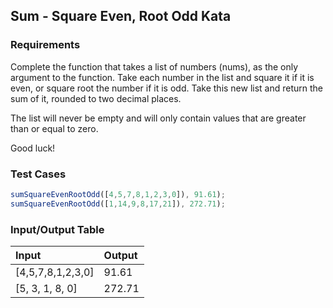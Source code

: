 ## Sum - Square Even, Root Odd Kata

### Requirements 

Complete the function that takes a list of numbers (nums), as the only argument to the function. Take each number in the list and square it if it is even, or square root the number if it is odd. Take this new list and return the sum of it, rounded to two decimal places.

The list will never be empty and will only contain values that are greater than or equal to zero.

Good luck!

### Test Cases

```JavaScript
sumSquareEvenRootOdd([4,5,7,8,1,2,3,0]), 91.61);
sumSquareEvenRootOdd([1,14,9,8,17,21]), 272.71);
```

### Input/Output Table

| Input             | Output             |
| :---------------- | :----------------- |
| [4,5,7,8,1,2,3,0] | 91.61              |
| [5, 3, 1, 8, 0]   | 272.71             |


